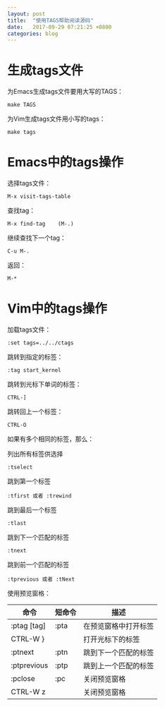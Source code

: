 ```yaml
---
layout: post
title:  "使用TAGS帮助阅读源码"
date:   2017-09-29 07:21:25 +0800
categories: blog
---
```

# 生成tags文件
为Emacs生成tags文件要用大写的TAGS：

	make TAGS

为Vim生成tags文件用小写的tags：

	make tags
	
# Emacs中的tags操作
选择tags文件：

	M-x visit-tags-table

查找tag：

	M-x find-tag    (M-.)
	
继续查找下一个tag：

	C-u M-.

返回：

	M-*

# Vim中的tags操作
加载tags文件：

	:set tags=../../ctags
	
跳转到指定的标签：

	:tag start_kernel
	
跳转到光标下单词的标签：

	CTRL-]
	
跳转回上一个标签：

	CTRL-O
	
如果有多个相同的标签，那么：

列出所有标签供选择

	:tselect

跳到第一个标签

	:tfirst 或者 :trewind 

跳到最后一个标签 
	
	:tlast 

跳到下一个匹配的标签
	
	:tnext 

跳到前一个匹配的标签 

	:tprevious 或者 :tNext 

使用预览窗格：

| 命令         | 短命令      |      描述            |
|--------------|-------------|----------------------|
| :ptag [tag]  | :pta        | 在预览窗格中打开标签 |
| CTRL-W }	   |             | 打开光标下的标签     |
| :ptnext	   | :ptn        | 跳到下一个匹配的标签 |
| :ptprevious  | :ptp        | 跳到上一个匹配的标签 |
| :pclose      | :pc         | 关闭预览窗格         |
| CTRL-W z	   |             | 关闭预览窗格         |



	
	
